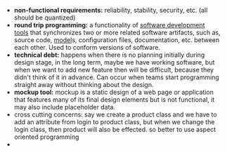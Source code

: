 - **non-functional requirements:** reliability, stability, security, etc. (all should be quantized)
- **round trip programming:** a functionality of [software development tools](https://en.wikipedia.org/wiki/Software_development_tools "Software development tools") that synchronizes two or more related software artifacts, such as, source code, [model](https://en.wikipedia.org/wiki/Conceptual_model_(computer_science) "Conceptual model (computer science)")s, configuration files, documentation, etc. between each other. Used to conform versions of software.
- **technical debt:** happens when there is no planning initially during design stage, in the long term, maybe we have working software, but when we want to add new feature then will be difficult, because they didn't think of it in advance. Can occur when teams start programming straight away without thinking about the design.
- **mockup tool:** mockup is a static design of a web page or application that features many of its final design elements but is not functional, it may also include placeholder data.
- cross cutting concerns: say we create a product class and we have to add an attribute from login to product class, but when we change the login class, then product will also be effected. so better to use aspect oriented programming
- 